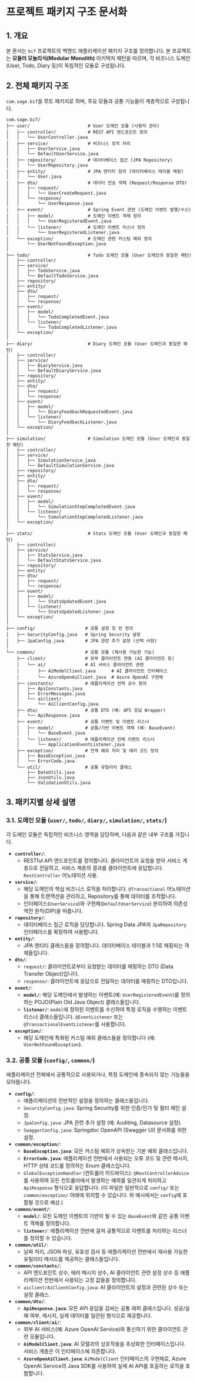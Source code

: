 # 프로젝트 패키지 구조 문서화

## 1. 개요

본 문서는 `bif` 프로젝트의 백엔드 애플리케이션 패키지 구조를 정의합니다. 본 프로젝트는 **모듈러 모놀리식(Modular Monolith)** 아키텍처 패턴을 따르며, 각 비즈니스 도메인(User, Todo, Diary 등)이 독립적인 모듈로 구성됩니다. 

## 2. 전체 패키지 구조

`com.sage.bif`을 루트 패키지로 하며, 주요 모듈과 공통 기능들이 계층적으로 구성됩니다.
```
com.sage.bif/
├── user/                      # User 도메인 모듈 (사용자 관리)
│   ├── controller/            # REST API 엔드포인트 정의
│   │   └── UserController.java
│   ├── service/               # 비즈니스 로직 처리
│   │   ├── UserService.java
│   │   └── DefaultUserService.java
│   ├── repository/            # 데이터베이스 접근 (JPA Repository)
│   │   └── UserRepository.java
│   ├── entity/                # JPA 엔티티 정의 (데이터베이스 테이블 매핑)
│   │   └── User.java
│   ├── dto/                   # 데이터 전송 객체 (Request/Response DTO)
│   │   ├── request/
│   │   │   └── UserCreateRequest.java
│   │   └── response/
│   │       └── UserResponse.java
│   ├── event/                 # Spring Event 관련 (도메인 이벤트 발행/수신)
│   │   ├── model/             # 도메인 이벤트 객체 정의
│   │   │   └── UserRegisteredEvent.java
│   │   └── listener/          # 도메인 이벤트 리스너 정의
│   │       └── UserRegisteredListener.java
│   └── exception/             # 도메인 관련 커스텀 예외 정의
│       └── UserNotFoundException.java
│
├── todo/                      # Todo 도메인 모듈 (User 도메인과 동일한 패턴)
│   ├── controller/
│   ├── service/
│   │   ├── TodoService.java
│   │   └── DefaultTodoService.java
│   ├── repository/
│   ├── entity/
│   ├── dto/
│   │   ├── request/
│   │   └── response/
│   ├── event/
│   │   ├── model/
│   │   │   └── TodoCompletedEvent.java
│   │   └── listener/
│   │       └── TodoCompletedListener.java
│   └── exception/
│
├── diary/                     # Diary 도메인 모듈 (User 도메인과 동일한 패턴)
│   ├── controller/
│   ├── service/
│   │   ├── DiaryService.java
│   │   └── DefaultDiaryService.java
│   ├── repository/
│   ├── entity/
│   ├── dto/
│   │   ├── request/
│   │   └── response/
│   ├── event/
│   │   ├── model/
│   │   │   └── DiaryFeedbackRequestedEvent.java
│   │   └── listener/
│   │       └── DiaryFeedbackListener.java
│   └── exception/
│
├── simulation/                # Simulation 도메인 모듈 (User 도메인과 동일한 패턴)
│   ├── controller/
│   ├── service/
│   │   ├── SimulationService.java
│   │   └── DefaultSimulationService.java
│   ├── repository/
│   ├── entity/
│   ├── dto/
│   │   ├── request/
│   │   └── response/
│   ├── event/
│   │   ├── model/
│   │   │   └── SimulationStepCompletedEvent.java
│   │   └── listener/
│   │       └── SimulationStepCompletedListener.java
│   └── exception/
│
├── stats/                     # Stats 도메인 모듈 (User 도메인과 동일한 패턴)
│   ├── controller/
│   ├── service/
│   │   ├── StatsService.java
│   │   └── DefaultStatsService.java
│   ├── repository/
│   ├── entity/
│   ├── dto/
│   │   ├── request/
│   │   └── response/
│   ├── event/
│   │   ├── model/
│   │   │   └── StatsUpdatedEvent.java
│   │   └── listener/
│   │       └── StatsUpdatedListener.java
│   └── exception/
│
├── config/                   # 공통 설정 및 빈 정의
│   ├── SecurityConfig.java   # Spring Security 설정
│   ├── JpaConfig.java        # JPA 관련 추가 설정 (선택 사항)
│
└── common/                   # 공통 모듈 (재사용 가능한 기능)
    ├── client/               # 외부 클라이언트 연동 (AI 클라이언트 등)
    │   └── ai/               # AI 서비스 클라이언트 관련
    │       ├── AiModelClient.java      # AI 클라이언트 인터페이스
    │       └── AzureOpenAiClient.java  # Azure OpenAI 구현체
    ├── constants/            # 애플리케이션 전역 상수 정의
    │   ├── ApiConstants.java
    │   ├── ErrorMessages.java
    │   └── aiclient/
    │       └── AiClientConfig.java
    ├── dto/                  # 공통 DTO (예: API 응답 Wrapper)
    │   └── ApiResponse.java
    ├── event/                # 공통 이벤트 및 이벤트 리스너
    │   ├── model/            # 공통/기반 이벤트 객체 (예: BaseEvent)
    │   │   └── BaseEvent.java
    │   └── listener/         # 애플리케이션 전체 이벤트 리스너
    │       └── ApplicationEventListener.java
    ├── exception/            # 전역 예외 처리 및 에러 코드 정의
    │   ├── BaseException.java
    │   └── ErrorCode.java
    └── util/                 # 공통 유틸리티 클래스
        ├── DateUtils.java
        ├── JsonUtils.java
        └── ValidationUtils.java
```

## 3. 패키지별 상세 설명

### 3.1. 도메인 모듈 (`user/`, `todo/`, `diary/`, `simulation/`, `stats/`)

각 도메인 모듈은 독립적인 비즈니스 영역을 담당하며, 다음과 같은 내부 구조를 가집니다.

* **`controller/`**:
    * RESTful API 엔드포인트를 정의합니다. 클라이언트의 요청을 받아 서비스 계층으로 전달하고, 서비스 계층의 결과를 클라이언트에 응답합니다. `RestController` 어노테이션 사용.
* **`service/`**:
    * 해당 도메인의 핵심 비즈니스 로직을 처리합니다. `@Transactional` 어노테이션을 통해 트랜잭션을 관리하고, Repository를 통해 데이터를 조작합니다.
    * 인터페이스(`UserService`)와 구현체(`DefaultUserService`) 분리하여 의존성 역전 원칙(DIP)을 따릅니다.
* **`repository/`**:
    * 데이터베이스 접근 로직을 담당합니다. Spring Data JPA의 `JpaRepository` 인터페이스를 확장하여 사용합니다.
* **`entity/`**:
    * JPA 엔티티 클래스들을 정의합니다. 데이터베이스 테이블과 1:1로 매핑되는 객체들입니다.
* **`dto/`**:
    * `request/`: 클라이언트로부터 요청받는 데이터를 매핑하는 DTO (Data Transfer Object)입니다.
    * `response/`: 클라이언트에 응답으로 전달하는 데이터를 매핑하는 DTO입니다.
* **`event/`**:
    * **`model/`**: 해당 도메인에서 발생하는 이벤트(예: `UserRegisteredEvent`)를 정의하는 POJO(Plain Old Java Object) 클래스들입니다.
    * **`listener/`**: `model`에 정의된 이벤트를 수신하여 특정 로직을 수행하는 이벤트 리스너 클래스들입니다. `@EventListener` 또는 `@TransactionalEventListener`를 사용합니다.
* **`exception/`**:
    * 해당 도메인에 특화된 커스텀 예외 클래스들을 정의합니다 (예: `UserNotFoundException`).

### 3.2. 공통 모듈 (`config/`, `common/`)

애플리케이션 전체에서 공통적으로 사용되거나, 특정 도메인에 종속되지 않는 기능들을 모아둡니다.

* **`config/`**:
    * 애플리케이션의 전반적인 설정을 정의하는 클래스들입니다.
    * `SecurityConfig.java`: Spring Security를 위한 인증/인가 및 필터 체인 설정.
    * `JpaConfig.java`: JPA 관련 추가 설정 (예: Auditing, Datasource 설정).
    * `SwaggerConfig.java`: Springdoc OpenAPI (Swagger UI) 문서화를 위한 설정.
* **`common/exception/`**:
    * **`BaseException.java`**: 모든 커스텀 예외가 상속받는 기본 예외 클래스입니다.
    * **`ErrorCode.java`**: 애플리케이션 전반에서 사용되는 오류 코드 및 관련 메시지, HTTP 상태 코드를 정의하는 Enum 클래스입니다.
    * `GlobalExceptionHandler` (컨트롤러 어드바이스): `@RestControllerAdvice`를 사용하여 모든 컨트롤러에서 발생하는 예외를 일관되게 처리하고 `ApiResponse` 형식으로 응답합니다. (이 파일은 일반적으로 `config/` 또는 `common/exception/` 아래에 위치할 수 있습니다. 위 예시에서는 `config`에 포함될 것으로 예상.)
* **`common/event/`**:
    * **`model/`**: 모든 도메인 이벤트의 기반이 될 수 있는 `BaseEvent`와 같은 공통 이벤트 객체를 정의합니다.
    * **`listener/`**: 애플리케이션 전반에 걸쳐 공통적으로 이벤트를 처리하는 리스너를 정의할 수 있습니다.
* **`common/util/`**:
    * 날짜 처리, JSON 파싱, 유효성 검사 등 애플리케이션 전반에서 재사용 가능한 유틸리티 메서드를 제공하는 클래스들입니다.
* **`common/constants/`**:
    * API 엔드포인트 상수, 에러 메시지 상수, AI 클라이언트 관련 설정 상수 등 애플리케이션 전반에서 사용되는 고정 값들을 정의합니다.
    * `aiclient/AiClientConfig.java`: AI 클라이언트의 설정과 관련된 상수 또는 설정 클래스.
* **`common/dto/`**:
    * **`ApiResponse.java`**: 모든 API 응답을 감싸는 공통 래퍼 클래스입니다. 성공/실패 여부, 메시지, 실제 데이터를 일관된 형식으로 제공합니다.
* **`common/client/ai/`**:
    * 외부 AI 서비스(예: Azure OpenAI Service)와 통신하기 위한 클라이언트 관련 모듈입니다.
    * **`AiModelClient.java`**: AI 모델과의 상호작용을 추상화한 인터페이스입니다. 서비스 계층은 이 인터페이스에 의존합니다.
    * **`AzureOpenAiClient.java`**: `AiModelClient` 인터페이스의 구현체로, Azure OpenAI Service의 Java SDK를 사용하여 실제 AI API를 호출하는 로직을 포함합니다.
